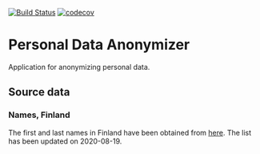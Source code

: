 [![Build Status](https://travis-ci.org/carlmatt/personal-data-anonymizer.svg?branch=master)](https://travis-ci.org/carlmatt/personal-data-anonymizer)
[![codecov](https://codecov.io/gh/carlmatt/personal-data-anonymizer/branch/master/graph/badge.svg)](https://codecov.io/gh/carlmatt/personal-data-anonymizer)

# Personal Data Anonymizer

Application for anonymizing personal data.

## Source data

### Names, Finland

The first and last names in Finland have been obtained from
[here](https://www.avoindata.fi/data/en_GB/dataset/none "Avoindata.fi Finnish names").
The list has been updated on 2020-08-19.
